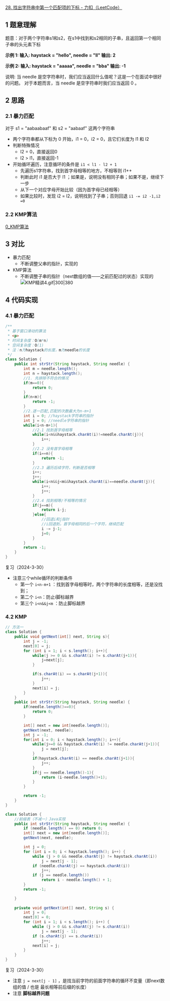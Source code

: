 
[28. 找出字符串中第一个匹配项的下标 - 力扣（LeetCode）](https://leetcode.cn/problems/find-the-index-of-the-first-occurrence-in-a-string/)

## 1 题意理解

题意：对于两个字符串s1和s2，在s1中找到和s2相同的子串，且返回第一个相同子串的头元素下标

**示例 1: 输入: haystack = "hello", needle = "ll" 输出: 2**

**示例 2: 输入: haystack = "aaaaa", needle = "bba" 输出: -1**

说明: 当 needle 是空字符串时，我们应当返回什么值呢？这是一个在面试中很好的问题。 对于本题而言，当 needle 是空字符串时我们应当返回 0 。

## 2 思路

### 2.1 暴力匹配

对于 s1 = "aabaabaaf" 和 s2 = "aabaaf" 这两个字符串
- 两个字符串都从下标为 0 开始，i1 = 0，i2 = 0，且它们长度为 l1 和 l2
- 判断特殊情况
	- l2 = 0，直接返回0
	- l2 > l1，直接返回-1
- 开始循环遍历，注意循环的条件是 `i1 < l1 - l2 + 1`
	- 先遍历s1字符串，找到首字母相等的地方，不相等则 i1++
	- 判断此时 i1 是否大于 l1 ；如果是，说明没有相同子串；如果不是，继续下一步
	- 从下一个对应字母开始比较（因为首字母已经相等）
	- 如果比较时，发现 i2 = l2，说明找到了子串；否则回退 `i1 -= i2 -1,i2 =0`

### 2.2 KMP算法

[0_KMP算法](0_KMP算法.md)
## 3 对比

- 暴力匹配
	- 不断调整父串的指针，实现的
- KMP算法
	- 不断调整子串的指针（next数组的值——之前匹配过的状态）实现的![KMP精讲4.gif|300|380](https://my-obsidian-image.oss-cn-guangzhou.aliyuncs.com/2024/04/26dde3bfb2dc6fe5c8026c9dcfe4fca9.gif)
## 4 代码实现

### 4.1 暴力匹配

```java
/**
 * 基于窗口滑动的算法
 * <p>
 * 时间复杂度：O(m*n)
 * 空间复杂度：O(1)
 * 注：n为haystack的长度，m为needle的长度
 */
class Solution {
    public int strStr(String haystack, String needle) {
        int m = needle.length();
        int n = haystack.length();
        //1. 先排除不符合的情况
        if(m==0){
            return 0;
        }
        if(n<m){
            return -1;
        }
        //2.逐一匹配,匹配的次数最大为n-m+1
        int i = 0; //haystack字符串的指针
        int j = 0; //needle字符串的指针
        while(i<n-m+1){
            //2.1 找到首字母相等
            while(i<n&&haystack.charAt(i)!=needle.charAt(j)){
                i++;
            }
            //2.2 没有首字母相等
            if(i==n){
                return -1;
            }
            //2.3 遍历后续字符，判断是否相等
            i++;
            j++;
            while(i<n&&j<m&&haystack.charAt(i)==needle.charAt(j)){
                i++;
                j++;
            }
            //2.4 找到相等/不相等的情况
            if(j==m){
                return i-j;
            }else{
                //回退i和j指针
                //i回退到，首字母相同的后一个字符，继续匹配
                i -= j-1;
                j=0;
            }
        }
        return -1;
    }
}
```

复习（2024-3-30）
- 注意三个while循环的判断条件
	- 第一个 `i<n-m+1` ：找到首字母相等时，两个字符串的长度相等，还是没找到；
	- 第二个 `i<n`：防止i脚标越界
	- 第三个 `i<n&&j<m` ：防止脚标越界

### 4.2 KMP

```java
// 方法一
class Solution {
    public void getNext(int[] next, String s){
        int j = -1;
        next[0] = j;
        for (int i = 1; i < s.length(); i++){
            while(j >= 0 && s.charAt(i) != s.charAt(j+1)){
                j=next[j];
            }

            if(s.charAt(i) == s.charAt(j+1)){
                j++;
            }
            next[i] = j;
        }
    }
    public int strStr(String haystack, String needle) {
        if(needle.length()==0){
            return 0;
        }

        int[] next = new int[needle.length()];
        getNext(next, needle);
        int j = -1;
        for(int i = 0; i < haystack.length(); i++){
            while(j>=0 && haystack.charAt(i) != needle.charAt(j+1)){
                j = next[j];
            }
            if(haystack.charAt(i) == needle.charAt(j+1)){
                j++;
            }
            if(j == needle.length()-1){
                return (i-needle.length()+1);
            }
        }

        return -1;
    }
}
```

```java
class Solution {
    //前缀表（不减一）Java实现
    public int strStr(String haystack, String needle) {
        if (needle.length() == 0) return 0;
        int[] next = new int[needle.length()];
        getNext(next, needle);

        int j = 0;
        for (int i = 0; i < haystack.length(); i++) {
            while (j > 0 && needle.charAt(j) != haystack.charAt(i)) 
                j = next[j - 1];
            if (needle.charAt(j) == haystack.charAt(i)) 
                j++;
            if (j == needle.length()) 
                return i - needle.length() + 1;
        }
        return -1;

    }
    
    private void getNext(int[] next, String s) {
        int j = 0;
        next[0] = 0;
        for (int i = 1; i < s.length(); i++) {
            while (j > 0 && s.charAt(j) != s.charAt(i)) 
                j = next[j - 1];
            if (s.charAt(j) == s.charAt(i)) 
                j++;
            next[i] = j; 
        }
    }
}
```

复习（2024-3-30）
- 注意 `j = next[j - 1]` ，是找当前字符的前面字符串的循环不变量（即next数组的值 / 也是 最长相等前后缀的长度）
- 注意 **脚标越界问题**
